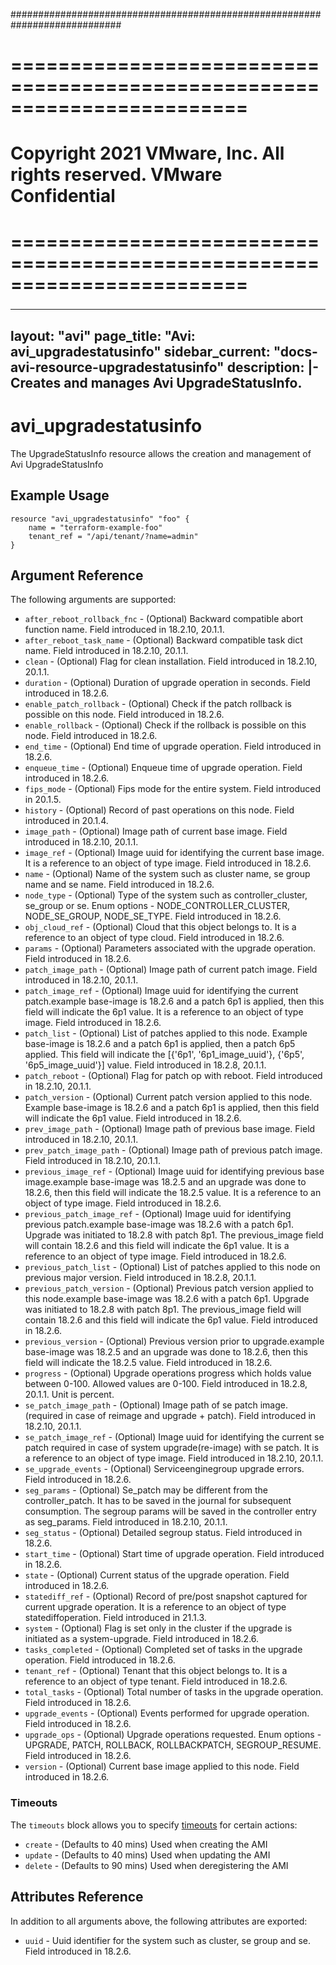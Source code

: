 ############################################################################
# ========================================================================
# Copyright 2021 VMware, Inc.  All rights reserved. VMware Confidential
# ========================================================================
###

<!--
    Copyright 2021 VMware, Inc.
    SPDX-License-Identifier: Mozilla Public License 2.0
-->
---
layout: "avi"
page_title: "Avi: avi_upgradestatusinfo"
sidebar_current: "docs-avi-resource-upgradestatusinfo"
description: |-
  Creates and manages Avi UpgradeStatusInfo.
---

# avi_upgradestatusinfo

The UpgradeStatusInfo resource allows the creation and management of Avi UpgradeStatusInfo

## Example Usage

```hcl
resource "avi_upgradestatusinfo" "foo" {
    name = "terraform-example-foo"
    tenant_ref = "/api/tenant/?name=admin"
}
```

## Argument Reference

The following arguments are supported:

* `after_reboot_rollback_fnc` - (Optional) Backward compatible abort function name. Field introduced in 18.2.10, 20.1.1.
* `after_reboot_task_name` - (Optional) Backward compatible task dict name. Field introduced in 18.2.10, 20.1.1.
* `clean` - (Optional) Flag for clean installation. Field introduced in 18.2.10, 20.1.1.
* `duration` - (Optional) Duration of upgrade operation in seconds. Field introduced in 18.2.6.
* `enable_patch_rollback` - (Optional) Check if the patch rollback is possible on this node. Field introduced in 18.2.6.
* `enable_rollback` - (Optional) Check if the rollback is possible on this node. Field introduced in 18.2.6.
* `end_time` - (Optional) End time of upgrade operation. Field introduced in 18.2.6.
* `enqueue_time` - (Optional) Enqueue time of upgrade operation. Field introduced in 18.2.6.
* `fips_mode` - (Optional) Fips mode for the entire system. Field introduced in 20.1.5.
* `history` - (Optional) Record of past operations on this node. Field introduced in 20.1.4.
* `image_path` - (Optional) Image path of current base image. Field introduced in 18.2.10, 20.1.1.
* `image_ref` - (Optional) Image uuid for identifying the current base image. It is a reference to an object of type image. Field introduced in 18.2.6.
* `name` - (Optional) Name of the system such as cluster name, se group name and se name. Field introduced in 18.2.6.
* `node_type` - (Optional) Type of the system such as controller_cluster, se_group or se. Enum options - NODE_CONTROLLER_CLUSTER, NODE_SE_GROUP, NODE_SE_TYPE. Field introduced in 18.2.6.
* `obj_cloud_ref` - (Optional) Cloud that this object belongs to. It is a reference to an object of type cloud. Field introduced in 18.2.6.
* `params` - (Optional) Parameters associated with the upgrade operation. Field introduced in 18.2.6.
* `patch_image_path` - (Optional) Image path of current patch image. Field introduced in 18.2.10, 20.1.1.
* `patch_image_ref` - (Optional) Image uuid for identifying the current patch.example  base-image is 18.2.6 and a patch 6p1 is applied, then this field will indicate the 6p1 value. It is a reference to an object of type image. Field introduced in 18.2.6.
* `patch_list` - (Optional) List of patches applied to this node. Example  base-image is 18.2.6 and a patch 6p1 is applied, then a patch 6p5 applied. This field will indicate the [{'6p1', '6p1_image_uuid'}, {'6p5', '6p5_image_uuid'}] value. Field introduced in 18.2.8, 20.1.1.
* `patch_reboot` - (Optional) Flag for patch op with reboot. Field introduced in 18.2.10, 20.1.1.
* `patch_version` - (Optional) Current patch version applied to this node. Example  base-image is 18.2.6 and a patch 6p1 is applied, then this field will indicate the 6p1 value. Field introduced in 18.2.6.
* `prev_image_path` - (Optional) Image path of previous base image. Field introduced in 18.2.10, 20.1.1.
* `prev_patch_image_path` - (Optional) Image path of previous patch image. Field introduced in 18.2.10, 20.1.1.
* `previous_image_ref` - (Optional) Image uuid for identifying previous base image.example  base-image was 18.2.5 and an upgrade was done to 18.2.6, then this field will indicate the 18.2.5 value. It is a reference to an object of type image. Field introduced in 18.2.6.
* `previous_patch_image_ref` - (Optional) Image uuid for identifying previous patch.example  base-image was 18.2.6 with a patch 6p1. Upgrade was initiated to 18.2.8 with patch 8p1. The previous_image field will contain 18.2.6 and this field will indicate the 6p1 value. It is a reference to an object of type image. Field introduced in 18.2.6.
* `previous_patch_list` - (Optional) List of patches applied to this node on previous major version. Field introduced in 18.2.8, 20.1.1.
* `previous_patch_version` - (Optional) Previous patch version applied to this node.example  base-image was 18.2.6 with a patch 6p1. Upgrade was initiated to 18.2.8 with patch 8p1. The previous_image field will contain 18.2.6 and this field will indicate the 6p1 value. Field introduced in 18.2.6.
* `previous_version` - (Optional) Previous version prior to upgrade.example  base-image was 18.2.5 and an upgrade was done to 18.2.6, then this field will indicate the 18.2.5 value. Field introduced in 18.2.6.
* `progress` - (Optional) Upgrade operations progress which holds value between 0-100. Allowed values are 0-100. Field introduced in 18.2.8, 20.1.1. Unit is percent.
* `se_patch_image_path` - (Optional) Image path of se patch image.(required in case of reimage and upgrade + patch). Field introduced in 18.2.10, 20.1.1.
* `se_patch_image_ref` - (Optional) Image uuid for identifying the current se patch required in case of system upgrade(re-image) with se patch. It is a reference to an object of type image. Field introduced in 18.2.10, 20.1.1.
* `se_upgrade_events` - (Optional) Serviceenginegroup upgrade errors. Field introduced in 18.2.6.
* `seg_params` - (Optional) Se_patch may be different from the controller_patch. It has to be saved in the journal for subsequent consumption. The segroup params will be saved in the controller entry as seg_params. Field introduced in 18.2.10, 20.1.1.
* `seg_status` - (Optional) Detailed segroup status. Field introduced in 18.2.6.
* `start_time` - (Optional) Start time of upgrade operation. Field introduced in 18.2.6.
* `state` - (Optional) Current status of the upgrade operation. Field introduced in 18.2.6.
* `statediff_ref` - (Optional) Record of pre/post snapshot captured for current upgrade operation. It is a reference to an object of type statediffoperation. Field introduced in 21.1.3.
* `system` - (Optional) Flag is set only in the cluster if the upgrade is initiated as a system-upgrade. Field introduced in 18.2.6.
* `tasks_completed` - (Optional) Completed set of tasks in the upgrade operation. Field introduced in 18.2.6.
* `tenant_ref` - (Optional) Tenant that this object belongs to. It is a reference to an object of type tenant. Field introduced in 18.2.6.
* `total_tasks` - (Optional) Total number of tasks in the upgrade operation. Field introduced in 18.2.6.
* `upgrade_events` - (Optional) Events performed for upgrade operation. Field introduced in 18.2.6.
* `upgrade_ops` - (Optional) Upgrade operations requested. Enum options - UPGRADE, PATCH, ROLLBACK, ROLLBACKPATCH, SEGROUP_RESUME. Field introduced in 18.2.6.
* `version` - (Optional) Current base image applied to this node. Field introduced in 18.2.6.


### Timeouts

The `timeouts` block allows you to specify [timeouts](https://www.terraform.io/docs/configuration/resources.html#timeouts) for certain actions:

* `create` - (Defaults to 40 mins) Used when creating the AMI
* `update` - (Defaults to 40 mins) Used when updating the AMI
* `delete` - (Defaults to 90 mins) Used when deregistering the AMI

## Attributes Reference

In addition to all arguments above, the following attributes are exported:

* `uuid` -  Uuid identifier for the system such as cluster, se group and se. Field introduced in 18.2.6.


